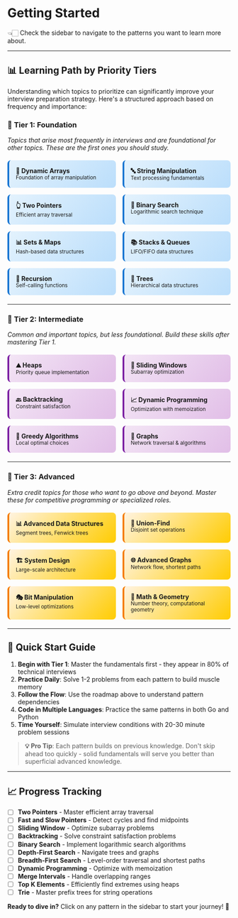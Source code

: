 # Getting Started

👈🏻 Check the sidebar to navigate to the patterns you want to learn more about.

---

## 📊 Learning Path by Priority Tiers

Understanding which topics to prioritize can significantly improve your interview preparation strategy. Here's a structured approach based on frequency and importance:

### 🥇 **Tier 1: Foundation** 
*Topics that arise most frequently in interviews and are foundational for other topics. These are the first ones you should study.*

<div style="display: grid; grid-template-columns: repeat(auto-fit, minmax(200px, 1fr)); gap: 15px; margin: 20px 0;">

<div style="background: linear-gradient(135deg, #e3f2fd 0%, #bbdefb 100%); padding: 15px; border-radius: 8px; border-left: 4px solid #1976d2;">
<strong>🔢 Dynamic Arrays</strong><br>
<small>Foundation of array manipulation</small>
</div>

<div style="background: linear-gradient(135deg, #e3f2fd 0%, #bbdefb 100%); padding: 15px; border-radius: 8px; border-left: 4px solid #1976d2;">
<strong>🔤 String Manipulation</strong><br>
<small>Text processing fundamentals</small>
</div>

<div style="background: linear-gradient(135deg, #e3f2fd 0%, #bbdefb 100%); padding: 15px; border-radius: 8px; border-left: 4px solid #1976d2;">
<strong>👆 Two Pointers</strong><br>
<small>Efficient array traversal</small>
</div>

<div style="background: linear-gradient(135deg, #e3f2fd 0%, #bbdefb 100%); padding: 15px; border-radius: 8px; border-left: 4px solid #1976d2;">
<strong>🎯 Binary Search</strong><br>
<small>Logarithmic search technique</small>
</div>

<div style="background: linear-gradient(135deg, #e3f2fd 0%, #bbdefb 100%); padding: 15px; border-radius: 8px; border-left: 4px solid #1976d2;">
<strong>📊 Sets & Maps</strong><br>
<small>Hash-based data structures</small>
</div>

<div style="background: linear-gradient(135deg, #e3f2fd 0%, #bbdefb 100%); padding: 15px; border-radius: 8px; border-left: 4px solid #1976d2;">
<strong>📚 Stacks & Queues</strong><br>
<small>LIFO/FIFO data structures</small>
</div>

<div style="background: linear-gradient(135deg, #e3f2fd 0%, #bbdefb 100%); padding: 15px; border-radius: 8px; border-left: 4px solid #1976d2;">
<strong>🔄 Recursion</strong><br>
<small>Self-calling functions</small>
</div>

<div style="background: linear-gradient(135deg, #e3f2fd 0%, #bbdefb 100%); padding: 15px; border-radius: 8px; border-left: 4px solid #1976d2;">
<strong>🌳 Trees</strong><br>
<small>Hierarchical data structures</small>
</div>

</div>

---

### 🥈 **Tier 2: Intermediate**
*Common and important topics, but less foundational. Build these skills after mastering Tier 1.*

<div style="display: grid; grid-template-columns: repeat(auto-fit, minmax(200px, 1fr)); gap: 15px; margin: 20px 0;">

<div style="background: linear-gradient(135deg, #f3e5f5 0%, #e1bee7 100%); padding: 15px; border-radius: 8px; border-left: 4px solid #7b1fa2;">
<strong>⛰️ Heaps</strong><br>
<small>Priority queue implementation</small>
</div>

<div style="background: linear-gradient(135deg, #f3e5f5 0%, #e1bee7 100%); padding: 15px; border-radius: 8px; border-left: 4px solid #7b1fa2;">
<strong>🎰 Sliding Windows</strong><br>
<small>Subarray optimization</small>
</div>

<div style="background: linear-gradient(135deg, #f3e5f5 0%, #e1bee7 100%); padding: 15px; border-radius: 8px; border-left: 4px solid #7b1fa2;">
<strong>🔙 Backtracking</strong><br>
<small>Constraint satisfaction</small>
</div>

<div style="background: linear-gradient(135deg, #f3e5f5 0%, #e1bee7 100%); padding: 15px; border-radius: 8px; border-left: 4px solid #7b1fa2;">
<strong>📈 Dynamic Programming</strong><br>
<small>Optimization with memoization</small>
</div>

<div style="background: linear-gradient(135deg, #f3e5f5 0%, #e1bee7 100%); padding: 15px; border-radius: 8px; border-left: 4px solid #7b1fa2;">
<strong>🎯 Greedy Algorithms</strong><br>
<small>Local optimal choices</small>
</div>

<div style="background: linear-gradient(135deg, #f3e5f5 0%, #e1bee7 100%); padding: 15px; border-radius: 8px; border-left: 4px solid #7b1fa2;">
<strong>🔗 Graphs</strong><br>
<small>Network traversal & algorithms</small>
</div>

</div>

---

### 🥉 **Tier 3: Advanced**
*Extra credit topics for those who want to go above and beyond. Master these for competitive programming or specialized roles.*

<div style="display: grid; grid-template-columns: repeat(auto-fit, minmax(220px, 1fr)); gap: 15px; margin: 20px 0;">

<div style="background: linear-gradient(135deg, #fff3e0 0%, #ffcc02 100%); padding: 15px; border-radius: 8px; border-left: 4px solid #f57c00;">
<strong>📊 Advanced Data Structures</strong><br>
<small>Segment trees, Fenwick trees</small>
</div>

<div style="background: linear-gradient(135deg, #fff3e0 0%, #ffcc02 100%); padding: 15px; border-radius: 8px; border-left: 4px solid #f57c00;">
<strong>🔧 Union-Find</strong><br>
<small>Disjoint set operations</small>
</div>

<div style="background: linear-gradient(135deg, #fff3e0 0%, #ffcc02 100%); padding: 15px; border-radius: 8px; border-left: 4px solid #f57c00;">
<strong>🏗️ System Design</strong><br>
<small>Large-scale architecture</small>
</div>

<div style="background: linear-gradient(135deg, #fff3e0 0%, #ffcc02 100%); padding: 15px; border-radius: 8px; border-left: 4px solid #f57c00;">
<strong>🌐 Advanced Graphs</strong><br>
<small>Network flow, shortest paths</small>
</div>

<div style="background: linear-gradient(135deg, #fff3e0 0%, #ffcc02 100%); padding: 15px; border-radius: 8px; border-left: 4px solid #f57c00;">
<strong>🎭 Bit Manipulation</strong><br>
<small>Low-level optimizations</small>
</div>

<div style="background: linear-gradient(135deg, #fff3e0 0%, #ffcc02 100%); padding: 15px; border-radius: 8px; border-left: 4px solid #f57c00;">
<strong>🧮 Math & Geometry</strong><br>
<small>Number theory, computational geometry</small>
</div>

</div>

---

## 🚀 Quick Start Guide

1. **Begin with Tier 1**: Master the fundamentals first - they appear in 80% of technical interviews
2. **Practice Daily**: Solve 1-2 problems from each pattern to build muscle memory
3. **Follow the Flow**: Use the roadmap above to understand pattern dependencies
4. **Code in Multiple Languages**: Practice the same patterns in both Go and Python
5. **Time Yourself**: Simulate interview conditions with 20-30 minute problem sessions

> **💡 Pro Tip**: Each pattern builds on previous knowledge. Don't skip ahead too quickly - solid fundamentals will serve you better than superficial advanced knowledge.

---

## 📈 Progress Tracking

- [ ] **Two Pointers** - Master efficient array traversal
- [ ] **Fast and Slow Pointers** - Detect cycles and find midpoints  
- [ ] **Sliding Window** - Optimize subarray problems
- [ ] **Backtracking** - Solve constraint satisfaction problems
- [ ] **Binary Search** - Implement logarithmic search algorithms
- [ ] **Depth-First Search** - Navigate trees and graphs
- [ ] **Breadth-First Search** - Level-order traversal and shortest paths
- [ ] **Dynamic Programming** - Optimize with memoization
- [ ] **Merge Intervals** - Handle overlapping ranges
- [ ] **Top K Elements** - Efficiently find extremes using heaps
- [ ] **Trie** - Master prefix trees for string operations

**Ready to dive in?** Click on any pattern in the sidebar to start your journey! 🎯